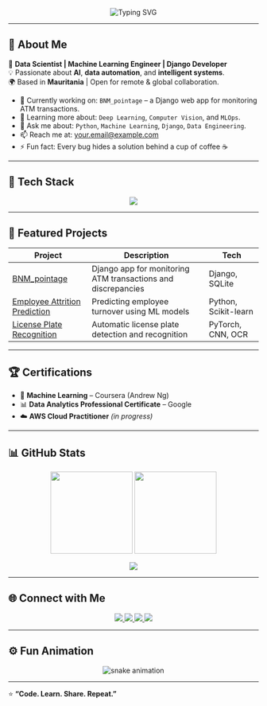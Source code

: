 <!-- Banner -->
<p align="center">
  <img src="https://readme-typing-svg.herokuapp.com?font=Fira+Code&size=26&pause=1000&color=00FFAA&center=true&vCenter=true&width=600&lines=👋+Hey+there!+I'm+Med+Abdellahi+Habib;💻+Data+Scientist+%26+Machine+Learning+Engineer;🚀+Passionate+about+AI%2C+Data+%26+Automation" alt="Typing SVG" />
</p>

---

## 🧠 About Me
🎯 **Data Scientist | Machine Learning Engineer | Django Developer**  
💡 Passionate about **AI**, **data automation**, and **intelligent systems**.  
🌍 Based in **Mauritania** | Open for remote & global collaboration.  

- 🔭 Currently working on: `BNM_pointage` – a Django web app for monitoring ATM transactions.  
- 🌱 Learning more about: `Deep Learning`, `Computer Vision`, and `MLOps`.  
- 💬 Ask me about: `Python`, `Machine Learning`, `Django`, `Data Engineering`.  
- 📫 Reach me at: [your.email@example.com](mailto:your.email@example.com)  
- ⚡ Fun fact: Every bug hides a solution behind a cup of coffee ☕  

---

## 🧰 Tech Stack
<p align="center">
  <img src="https://skillicons.dev/icons?i=python,django,java,js,html,css,git,github,docker,jenkins,mysql,sqlite,linux,tensorflow,pytorch,vscode" />
</p>

---

## 🚀 Featured Projects
| Project | Description | Tech |
|----------|--------------|------|
| [BNM_pointage](https://github.com/medabdellahihabib/BNM_pointage) | Django app for monitoring ATM transactions and discrepancies | Django, SQLite |
| [Employee Attrition Prediction](https://github.com/medabdellahihabib/employee-attrition) | Predicting employee turnover using ML models | Python, Scikit-learn |
| [License Plate Recognition](https://github.com/medabdellahihabib/license-plate-ai) | Automatic license plate detection and recognition | PyTorch, CNN, OCR |

---

## 🏆 Certifications
- 🧩 **Machine Learning** – Coursera (Andrew Ng)  
- 📊 **Data Analytics Professional Certificate** – Google  
- ☁️ **AWS Cloud Practitioner** *(in progress)*  

---

## 📊 GitHub Stats
<p align="center">
  <img src="https://github-readme-stats.vercel.app/api?username=medabdellahihabib&show_icons=true&theme=tokyonight&hide_border=true" height="165"/>
  <img src="https://github-readme-streak-stats.herokuapp.com/?user=medabdellahihabib&theme=tokyonight&hide_border=true" height="165"/>
</p>

<p align="center">
  <img src="https://github-readme-stats.vercel.app/api/top-langs/?username=medabdellahihabib&layout=compact&theme=tokyonight&hide_border=true" />
</p>

---

## 🌐 Connect with Me
<p align="center">
  <a href="https://linkedin.com/in/medabdellahihabib" target="_blank">
    <img src="https://img.shields.io/badge/LinkedIn-0077B5?style=for-the-badge&logo=linkedin&logoColor=white" />
  </a>
  <a href="mailto:your.email@example.com">
    <img src="https://img.shields.io/badge/Email-D14836?style=for-the-badge&logo=gmail&logoColor=white" />
  </a>
  <a href="https://kaggle.com/medabdellahihabib" target="_blank">
    <img src="https://img.shields.io/badge/Kaggle-20BEFF?style=for-the-badge&logo=kaggle&logoColor=white" />
  </a>
  <a href="https://medabdellahihabib.github.io/" target="_blank">
    <img src="https://img.shields.io/badge/Portfolio-FF4088?style=for-the-badge&logo=google-chrome&logoColor=white" />
  </a>
</p>

---

## ⚙️ Fun Animation
<p align="center">
  <img src="https://github.com/medabdellahihabib/medabdellahihabib/blob/output/github-contribution-grid-snake.svg" alt="snake animation"/>
</p>

---

⭐ **“Code. Learn. Share. Repeat.”**
